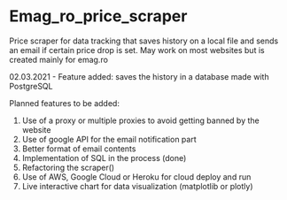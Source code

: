 # Emag_ro_price_scraper
Price scraper for data tracking that saves history on a local file and sends an email if certain price drop is set. May work on most websites but is created mainly for emag.ro

02.03.2021 - Feature added: saves the history in a database made with PostgreSQL

Planned features to be added:

1. Use of a proxy or multiple proxies to avoid getting banned by the website
2. Use of google API for the email notification part
3. Better format of email contents
4. Implementation of SQL in the process (done)
5. Refactoring the scraper()
6. Use of AWS, Google Cloud or Heroku for cloud deploy and run
7. Live interactive chart for data visualization (matplotlib or plotly)
